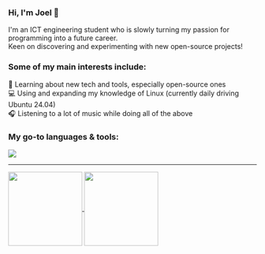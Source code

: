 ### Hi, I'm Joel 👋
I'm an ICT engineering student who is slowly turning my passion for programming into a future career.</br>
Keen on discovering and experimenting with new open-source projects!</br>

### Some of my main interests include:
🧐 Learning about new tech and tools, especially open-source ones</br>
💻 Using and expanding my knowledge of Linux (currently daily driving Ubuntu 24.04)</br>
🎧 Listening to a lot of music while doing all of the above</br>

### My go-to languages & tools:
<a href="https://github.com/jokkeez">
  <img src="https://skillicons.dev/icons?i=cs,dotnet,visualstudio,vscode,unity,c,python,azure,linux,git,ts,js,nodejs,svelte,html" />
</a>

<hr>

<a href="https://github.com/jokkeez">
  <img align="center" height="150rem" src="https://github-readme-stats.vercel.app/api/top-langs/?username=jokkeez&layout=compact&theme=transparent"/>
</a>
<a href="https://github.com/jokkeez">
  <img align="center" height="150rem" src="https://github-readme-stats.vercel.app/api?username=jokkeez&show_icons=true&rank_icon=github&theme=transparent"/>
</a>
